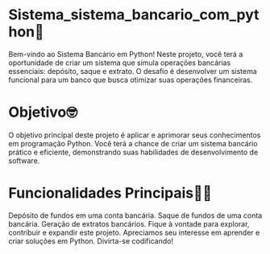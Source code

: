 # Sistema_sistema_bancario_com_python🐍
Bem-vindo ao Sistema Bancário em Python! Neste projeto, você terá a oportunidade de criar um sistema que simula operações bancárias essenciais: depósito, saque e extrato. O desafio é desenvolver um sistema funcional para um banco que busca otimizar suas operações financeiras.

# Objetivo🤓
O objetivo principal deste projeto é aplicar e aprimorar seus conhecimentos em programação Python. Você terá a chance de criar um sistema bancário prático e eficiente, demonstrando suas habilidades de desenvolvimento de software.

# Funcionalidades Principais👨‍💻
Depósito de fundos em uma conta bancária.
Saque de fundos de uma conta bancária.
Geração de extratos bancários.
Fique à vontade para explorar, contribuir e expandir este projeto. Apreciamos seu interesse em aprender e criar soluções em Python. Divirta-se codificando!
